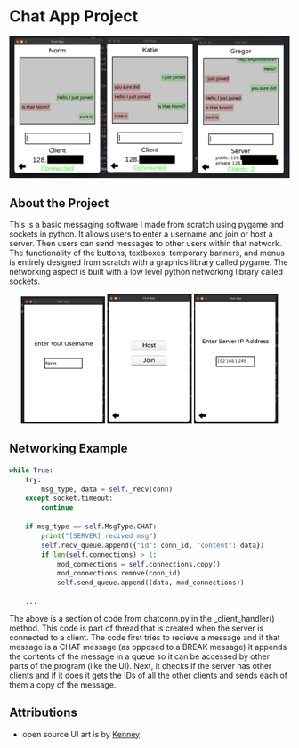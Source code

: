 # Chat App Project

![](chat-app-image.png)

## About the Project

This is a basic messaging software I made from scratch using pygame and sockets in python. It allows users to enter a username and join or host a server. Then users can send messages to other users within that network. The functionality of the buttons, textboxes, temporary banners, and menus is entirely designed from scratch with a graphics library called pygame. The networking aspect is built with a low level python networking library called sockets.

<p align="center">
    <img src="entering-name.png" alt="Description" style="width:30%;">
    <img src="host-join.png" alt="Description" style="width:30%;">
    <img src="entering-ip.png" alt="Description" style="width:30%;">
</p>

## Networking Example

```python
while True:
    try:
        msg_type, data = self._recv(conn)
    except socket.timeout:
        continue

    if msg_type == self.MsgType.CHAT:
        print("[SERVER] recived msg")
        self.recv_queue.append({"id": conn_id, "content": data})
        if len(self.connections) > 1:
            mod_connections = self.connections.copy()
            mod_connections.remove(conn_id)
            self.send_queue.append((data, mod_connections))

    ...
```

The above is a section of code from chatconn.py in the _client_handler() method. This code is part of thread that is created when the server is connected to a client. The code first tries to recieve a message and if that message is a CHAT message (as opposed to a BREAK message) it appends the contents of the message in a queue so it can be accessed by other parts of the program (like the UI). Next, it checks if the server has other clients and if it does it gets the IDs of all the other clients and sends each of them a copy of the message. 


## Attributions

- open source UI art is by [Kenney](https://kenney.nl/)


